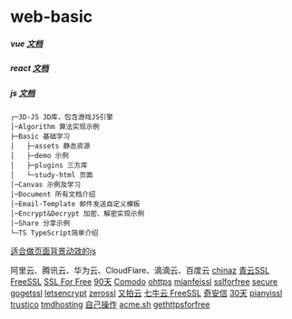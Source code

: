 # web-basic
##### vue [文档](https://github.com/chao921125/web-static/blob/main/Document/VUE.MD)
##### react [文档](https://github.com/chao921125/web-static/blob/main/Document/React.md)
##### js [文档](https://github.com/chao921125/web-static/blob/main/Document/JS.md)
```
┌─3D-JS 3D库，包含游戏JS引擎
│─Algorithm 算法实现示例
├─Basic 基础学习
│   ├─assets 静态资源
│   ├─demo 示例
│   ├─plugins 三方库
│   └─study-html 页面
│─Canvas 示例及学习
│─Document 所有文档介绍
│─Email-Template 邮件发送自定义模板
│─Encrypt&Decrypt 加密、解密实现示例
│─Share 分享示例
└─TS TypeScript简单介绍
```

[适合做页面背景动效的js](http://paperjs.org/)

阿里云、腾讯云、华为云、CloudFlare、滴滴云、百度云
[chinaz](http://aq.chinaz.com/SSL)
[青云SSL](https://www.qingcloud.com/pricing#/SSLCertificate)
[FreeSSL](https://freessl.org/)
[SSL For Free](https://www.sslforfree.com/)
[90天]()
[Comodo](https://www.sslchaoshi.com/ssl/brand/5)
[ohttps](https://ohttps.com/)
[mianfeissl](https://www.mianfeissl.com/)
[sslforfree](https://www.sslforfree.com/)
[secure](https://secure.ssl.com/certificates/free/buy)
[gogetssl](https://www.gogetssl.com/sslcerts/free-ssl/)
[letsencrypt](https://letsencrypt.osfipin.com/)
[zerossl](https://zerossl.com/)
[又拍云](https://www.upyun.com/products/ssl)
[七牛云 ](https://www.qiniu.com/products/ssl)
[FreeSSL](https://freessl.cn/)
[奇安信](https://wangzhan.qianxin.com/)
[30天]()
[pianyissl](https://www.pianyissl.com/)
[trustico](https://www.trustico.com.hk/dv/comodo/trial/free-comodo-trial-certificate.php)
[tmdhosting](https://www.tmdhosting.com/ssl-certificates.html)
[自己操作]()
[acme.sh](https://github.com/acmesh-official/acme.sh)
[gethttpsforfree](https://gethttpsforfree.com/)



